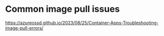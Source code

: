 # Common image pull issues
https://azureossd.github.io/2023/08/25/Container-Apps-Troubleshooting-image-pull-errors/
